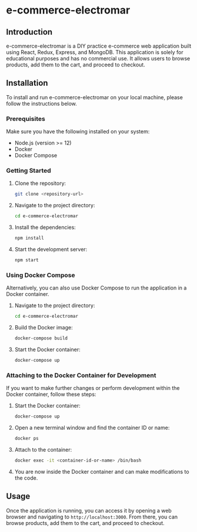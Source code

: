# e-commerce-electromar

## Introduction

e-commerce-electromar is a DIY practice e-commerce web application built using React, Redux, Express, and MongoDB. This application is solely for educational purposes and has no commercial use. It allows users to browse products, add them to the cart, and proceed to checkout.

## Installation

To install and run e-commerce-electromar on your local machine, please follow the instructions below.

### Prerequisites

Make sure you have the following installed on your system:

- Node.js (version >= 12)
- Docker
- Docker Compose

### Getting Started

1. Clone the repository:

   ```bash
   git clone <repository-url>
   ```

2. Navigate to the project directory:

   ```bash
   cd e-commerce-electromar
   ```

3. Install the dependencies:

   ```bash
   npm install
   ```

4. Start the development server:
   ```bash
   npm start
   ```

### Using Docker Compose

Alternatively, you can also use Docker Compose to run the application in a Docker container.

1. Navigate to the project directory:

   ```bash
   cd e-commerce-electromar
   ```

2. Build the Docker image:

   ```bash
   docker-compose build
   ```

3. Start the Docker container:
   ```bash
   docker-compose up
   ```

### Attaching to the Docker Container for Development

If you want to make further changes or perform development within the Docker container, follow these steps:

1. Start the Docker container:

   ```bash
   docker-compose up
   ```

2. Open a new terminal window and find the container ID or name:

   ```bash
   docker ps
   ```

3. Attach to the container:

   ```bash
   docker exec -it <container-id-or-name> /bin/bash
   ```

4. You are now inside the Docker container and can make modifications to the code.

## Usage

Once the application is running, you can access it by opening a web browser and navigating to `http://localhost:3000`. From there, you can browse products, add them to the cart, and proceed to checkout.
